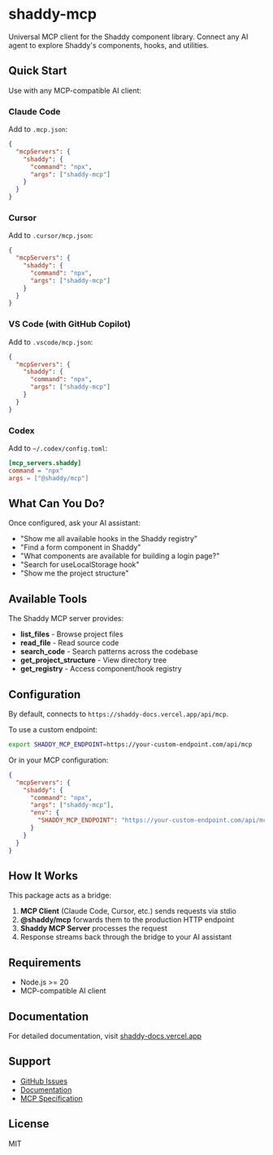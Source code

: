 # shaddy-mcp

Universal MCP client for the Shaddy component library. Connect any AI agent to explore Shaddy's components, hooks, and utilities.

## Quick Start

Use with any MCP-compatible AI client:

### Claude Code

Add to `.mcp.json`:

```json
{
  "mcpServers": {
    "shaddy": {
      "command": "npx",
      "args": ["shaddy-mcp"]
    }
  }
}
```

### Cursor

Add to `.cursor/mcp.json`:

```json
{
  "mcpServers": {
    "shaddy": {
      "command": "npx",
      "args": ["shaddy-mcp"]
    }
  }
}
```

### VS Code (with GitHub Copilot)

Add to `.vscode/mcp.json`:

```json
{
  "mcpServers": {
    "shaddy": {
      "command": "npx",
      "args": ["shaddy-mcp"]
    }
  }
}
```

### Codex

Add to `~/.codex/config.toml`:

```toml
[mcp_servers.shaddy]
command = "npx"
args = ["@shaddy/mcp"]
```

## What Can You Do?

Once configured, ask your AI assistant:

- "Show me all available hooks in the Shaddy registry"
- "Find a form component in Shaddy"
- "What components are available for building a login page?"
- "Search for useLocalStorage hook"
- "Show me the project structure"

## Available Tools

The Shaddy MCP server provides:

- **list_files** - Browse project files
- **read_file** - Read source code
- **search_code** - Search patterns across the codebase
- **get_project_structure** - View directory tree
- **get_registry** - Access component/hook registry

## Configuration

By default, connects to `https://shaddy-docs.vercel.app/api/mcp`.

To use a custom endpoint:

```bash
export SHADDY_MCP_ENDPOINT=https://your-custom-endpoint.com/api/mcp
```

Or in your MCP configuration:

```json
{
  "mcpServers": {
    "shaddy": {
      "command": "npx",
      "args": ["shaddy-mcp"],
      "env": {
        "SHADDY_MCP_ENDPOINT": "https://your-custom-endpoint.com/api/mcp"
      }
    }
  }
}
```

## How It Works

This package acts as a bridge:

1. **MCP Client** (Claude Code, Cursor, etc.) sends requests via stdio
2. **@shaddy/mcp** forwards them to the production HTTP endpoint
3. **Shaddy MCP Server** processes the request
4. Response streams back through the bridge to your AI assistant

## Requirements

- Node.js >= 20
- MCP-compatible AI client

## Documentation

For detailed documentation, visit [shaddy-docs.vercel.app](https://shaddy-docs.vercel.app)

## Support

- [GitHub Issues](https://github.com/yourusername/shaddy/issues)
- [Documentation](https://shaddy-docs.vercel.app)
- [MCP Specification](https://modelcontextprotocol.io)

## License

MIT
